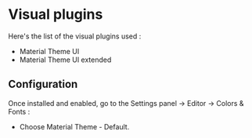 # Visual plugins 

Here's the list of the visual plugins used : 

- Material Theme UI
- Material Theme UI extended

## Configuration

Once installed and enabled, go to the Settings panel -> Editor -> Colors & Fonts :

- Choose Material Theme - Default.
